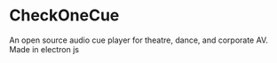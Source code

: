 # CheckOneCue
 An open source audio cue player for theatre, dance, and corporate AV.  Made in electron js
